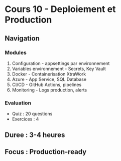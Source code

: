 # Cours 10 - Deploiement et Production

## Navigation

### Modules
1. Configuration - appsettings par environnement
2. Variables environnement - Secrets, Key Vault
3. Docker - Containerisation XtraWork
4. Azure - App Service, SQL Database
5. CI/CD - GitHub Actions, pipelines
6. Monitoring - Logs production, alerts

### Evaluation
- Quiz : 20 questions
- Exercices : 4

## Duree : 3-4 heures
## Focus : Production-ready

